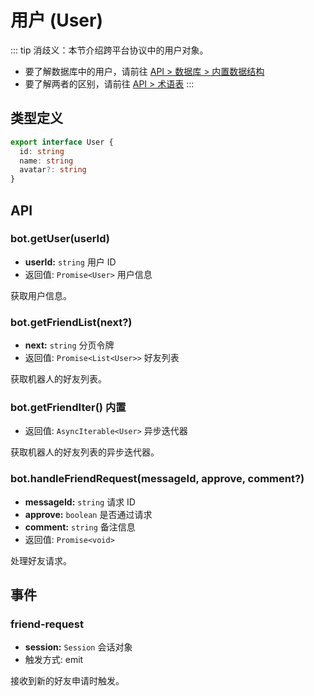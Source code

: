 # 用户 (User)

::: tip
消歧义：本节介绍跨平台协议中的用户对象。

- 要了解数据库中的用户，请前往 [API > 数据库 > 内置数据结构](../database/built-in.md#user)
- 要了解两者的区别，请前往 [API > 术语表](../glossary.md#用户)
  :::

## 类型定义

```ts
export interface User {
  id: string
  name: string
  avatar?: string
}
```

## API

### bot.getUser(userId)

- **userId:** `string` 用户 ID
- 返回值: `Promise<User>` 用户信息

获取用户信息。

### bot.getFriendList(next?)

- **next:** `string` 分页令牌
- 返回值: `Promise<List<User>>` 好友列表

获取机器人的好友列表。

### bot.getFriendIter() <badge>内置</badge>

- 返回值: `AsyncIterable<User>` 异步迭代器

获取机器人的好友列表的异步迭代器。

### bot.handleFriendRequest(messageId, approve, comment?)

- **messageId:** `string` 请求 ID
- **approve:** `boolean` 是否通过请求
- **comment:** `string` 备注信息
- 返回值: `Promise<void>`

处理好友请求。

## 事件

### friend-request

- **session:** `Session` 会话对象
- 触发方式: emit

接收到新的好友申请时触发。
